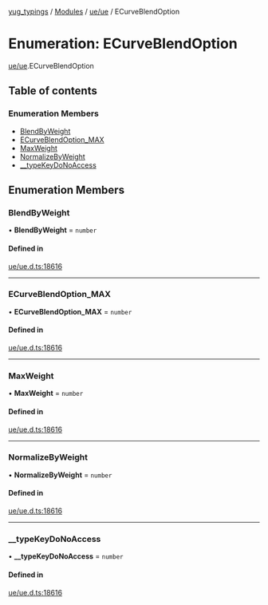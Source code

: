 [yug_typings](../README.md) / [Modules](../modules.md) / [ue/ue](../modules/ue_ue.md) / ECurveBlendOption

# Enumeration: ECurveBlendOption

[ue/ue](../modules/ue_ue.md).ECurveBlendOption

## Table of contents

### Enumeration Members

- [BlendByWeight](ue_ue.ECurveBlendOption.md#blendbyweight)
- [ECurveBlendOption\_MAX](ue_ue.ECurveBlendOption.md#ecurveblendoption_max)
- [MaxWeight](ue_ue.ECurveBlendOption.md#maxweight)
- [NormalizeByWeight](ue_ue.ECurveBlendOption.md#normalizebyweight)
- [\_\_typeKeyDoNoAccess](ue_ue.ECurveBlendOption.md#__typekeydonoaccess)

## Enumeration Members

### BlendByWeight

• **BlendByWeight** = `number`

#### Defined in

[ue/ue.d.ts:18616](https://github.com/YugMetaverse/yug_typings/blob/25cad34/ue/ue.d.ts#L18616)

___

### ECurveBlendOption\_MAX

• **ECurveBlendOption\_MAX** = `number`

#### Defined in

[ue/ue.d.ts:18616](https://github.com/YugMetaverse/yug_typings/blob/25cad34/ue/ue.d.ts#L18616)

___

### MaxWeight

• **MaxWeight** = `number`

#### Defined in

[ue/ue.d.ts:18616](https://github.com/YugMetaverse/yug_typings/blob/25cad34/ue/ue.d.ts#L18616)

___

### NormalizeByWeight

• **NormalizeByWeight** = `number`

#### Defined in

[ue/ue.d.ts:18616](https://github.com/YugMetaverse/yug_typings/blob/25cad34/ue/ue.d.ts#L18616)

___

### \_\_typeKeyDoNoAccess

• **\_\_typeKeyDoNoAccess** = `number`

#### Defined in

[ue/ue.d.ts:18616](https://github.com/YugMetaverse/yug_typings/blob/25cad34/ue/ue.d.ts#L18616)
